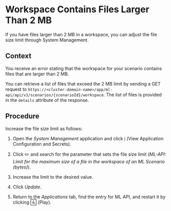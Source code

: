 <!-- loio22cb7912cc0a46ae870dae77664539f6 -->

<link rel="stylesheet" type="text/css" href="../css/sap-icons.css"/>

# Workspace Contains Files Larger Than 2 MB

If you have files larger than 2 MB in a workspace, you can adjust the file size limit through System Management.



## Context

You receive an error stating that the workspace for your scenario contains files that are larger than 2 MB.

You can retrieve a list of files that exceed the 2 MB limit by sending a GET request to <code>https://<i class="varname">&lt;cluster-domain-name&gt;</i>/app/ml-api/api/v1/scenarios/{scenarioId}/workspace</code>. The list of files is provided in the `details` attribute of the response.



## Procedure

Increase the file size limit as follows:

1.  Open the *System Management* application and click <span class="SAP-icons"></span> \(View Application Configuration and Secrets\).

2.  Click :pencil2: and search for the parameter that sets the file size limit \(*ML-API: Limit for the maximum size of a file in the workspace of an ML Scenario \(bytes\)*\).

3.  Increase the limit to the desired value.

4.  Click *Update*.

5.  Return to the *Applications* tab, find the entry for ML API, and restart it by clicking <span class="SAP-icons"></span> \(Play\).


